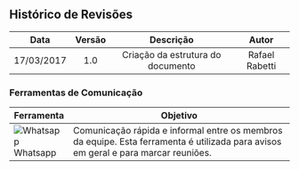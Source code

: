 ## Histórico de Revisões

| Data | Versão | Descrição | Autor |
|:----:|:------:|:---------:|:-----:|
|17/03/2017|1.0|Criação da estrutura do documento|Rafael Rabetti|

### Ferramentas de Comunicação

|**Ferramenta**|**Objetivo**|
|-|-|
|![Whatsapp](http://imgur.com/RMxkGnR) <br /> Whatsapp| Comunicação rápida e informal entre os membros da equipe. Esta ferramenta é utilizada para avisos em geral e para marcar reuniões.|